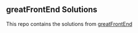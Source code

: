 ## greatFrontEnd Solutions

This repo contains the solutions from [greatFrontEnd](https://www.greatfrontend.com/) 
